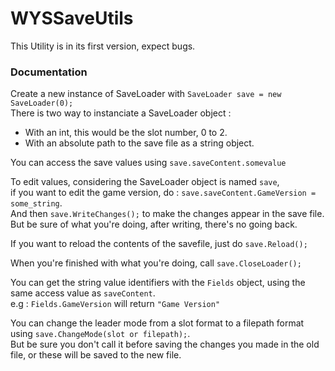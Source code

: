 ﻿# WYSSaveUtils

This Utility is in its first version, expect bugs.

### Documentation

Create a new instance of SaveLoader with `SaveLoader save = new SaveLoader(0);`  
There is two way to instanciate a SaveLoader object :  
- With an int, this would be the slot number, 0 to 2.  
- With an absolute path to the save file as a string object.

You can access the save values using `save.saveContent.somevalue`


To edit values, considering the SaveLoader object is named `save`,  
if you want to edit the game version, do : `save.saveContent.GameVersion = some_string`.  
And then `save.WriteChanges();` to make the changes appear in the save file.  
But be sure of what you're doing, after writing, there's no going back.

If you want to reload the contents of the savefile, just do `save.Reload();`

When you're finished with what you're doing, call `save.CloseLoader();`


You can get the string value identifiers with the `Fields` object, using the same access value as `saveContent`.  
e.g : `Fields.GameVersion` will return `"Game Version"`

You can change the leader mode from a slot format to a filepath format using `save.ChangeMode(slot or filepath);`.  
But be sure you don't call it before saving the changes you made in the old file, or these will be saved to the new file.